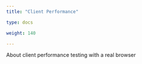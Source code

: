 ```yaml
---
title: "Client Performance"

type: docs

weight: 140

---
```


About client performance testing with a real browser
